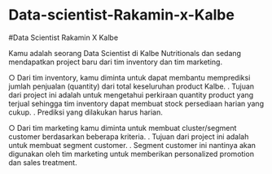 # Data-scientist-Rakamin-x-Kalbe


#Data Scientist Rakamin X Kalbe

Kamu adalah seorang Data Scientist di Kalbe Nutritionals dan sedang mendapatkan project baru dari tim inventory dan tim marketing. 

○ Dari tim inventory, kamu diminta untuk dapat membantu memprediksi jumlah penjualan (quantity) dari total keseluruhan product Kalbe. 
. Tujuan dari project ini adalah untuk mengetahui perkiraan quantity product yang terjual sehingga tim inventory dapat membuat stock persediaan harian yang cukup. 
. Prediksi yang dilakukan harus harian. 

○ Dari tim marketing kamu diminta untuk membuat cluster/segment customer berdasarkan beberapa kriteria. 
. Tujuan dari project ini adalah untuk membuat segment customer. 
. Segment customer ini nantinya akan digunakan oleh tim marketing untuk memberikan personalized promotion dan sales treatment.
